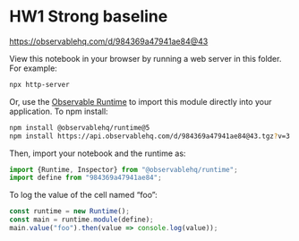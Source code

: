 # HW1 Strong baseline

https://observablehq.com/d/984369a47941ae84@43

View this notebook in your browser by running a web server in this folder. For
example:

~~~sh
npx http-server
~~~

Or, use the [Observable Runtime](https://github.com/observablehq/runtime) to
import this module directly into your application. To npm install:

~~~sh
npm install @observablehq/runtime@5
npm install https://api.observablehq.com/d/984369a47941ae84@43.tgz?v=3
~~~

Then, import your notebook and the runtime as:

~~~js
import {Runtime, Inspector} from "@observablehq/runtime";
import define from "984369a47941ae84";
~~~

To log the value of the cell named “foo”:

~~~js
const runtime = new Runtime();
const main = runtime.module(define);
main.value("foo").then(value => console.log(value));
~~~
